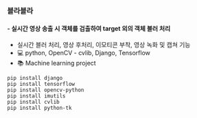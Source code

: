 ### 블라블라
#### - 실시간 영상 송출 시 객체를 검출하여 target 외의 객체 블러 처리
- 실시간 블러 처리, 영상 후처리, 이모티콘 부착, 영상 녹화 및 캡쳐 기능
- :computer: python, OpenCV - cvlib, Django, Tensorflow
- :books: Machine learning project


```
pip install django
pip install tensorflow
pip install opencv-python
pip install imutils
pip install cvlib
pip install python-tk

 ```
